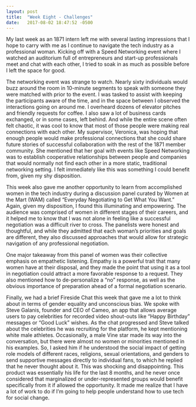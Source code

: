 ```yaml
---
layout: post
title:  "Week Eight - Challenges"
date:   2017-08-02 18:47:52 -0500
---
```

My last week as an 1871 intern left me with several lasting impressions that I hope to carry with me as I continue to navigate the tech industry as a professional woman.  Kicking off with a Speed Networking event where I watched an auditorium full of entrepreneurs and start-up professionals meet and chat with each other, I tried to soak in as much as possible before I left the space for good.
	
The networking event was strange to watch.  Nearly sixty individuals would buzz around the room in 10-minute segments to speak with someone they were matched with prior to the event.  I was tasked to assist with keeping the participants aware of the time, and in the space between I observed the interactions going on around me.  I overheard dozens of elevator pitches and friendly requests for coffee.  I also saw a lot of business cards exchanged, or in some cases, left behind.  And while the entire scene often felt chaotic, it was cool to know that most of those people were making real connections with each other.  My supervisor, Veronica, was hoping that enough people would make professional connections that she could share future stories of successful collaboration with the rest of the 1871 member community.  She mentioned that her goal with events like Speed Networking was to establish cooperative relationships between people and companies that would normally not find each other in a more static, traditional networking setting.  I felt immediately like this was something I could benefit from, given my shy disposition.

This week also gave me another opportunity to learn from accomplished women in the tech industry during a discussion panel curated by Women at the Mart (WAM) called “Everyday Negotiating to Get What You Want.”  Again, given my disposition, I found this illuminating and empowering.  The audience was comprised of women in different stages of their careers, and it helped me to know that I was not alone in feeling like a successful negotiation was a difficult river to cross.  The panelists were honest and thoughtful, and while they admitted that each woman’s priorities and goals are different, they also discussed approaches that would allow for strategic navigation of any professional negotiation.  

One major takeaway from this panel of women was their collective emphasis on empathetic listening.  Empathy is a powerful trait that many women have at their disposal, and they made the point that using it as a tool in negotiation could attract a more favorable response to a request.  They also mentioned how to de-personalize a “no” response, as well as the obvious importance of preparation ahead of a formal negotiation scenario.  

Finally, we had a brief Fireside Chat this week that gave me a lot to think about in terms of gender equality and unconscious bias.  We spoke with Steve Galanis, founder and CEO of Cameo, an app that allows average users to pay celebrities for recorded video shout-outs like “Happy Birthday” messages or “Good Luck” wishes.  As the chat progressed and Steve talked about the celebrities he was recruiting for the platform, he kept mentioning white male athletes.  Occasionally, a male Vine star made its way into the conversation, but there were almost no women or minorities mentioned in his examples.  So, I asked him if he understood the social impact of getting role models of different races, religions, sexual orientations, and genders to send supportive messages directly to individual fans, to which he replied that he never thought about it.  This was shocking and disappointing.  This product was essentially his life for the last 8 months, and he never once considered that marginalized or under-represented groups would benefit specifically from it if allowed the opportunity.  It made me realize that I have a lot of work to do if I’m going to help people understand how to use tech for social change.
